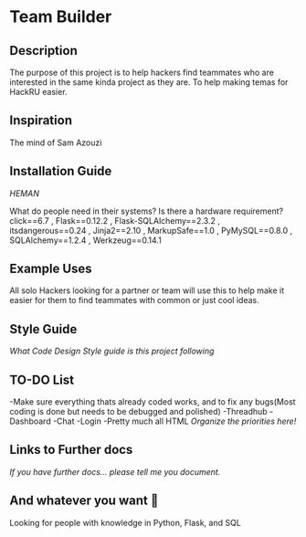 # Team Builder

## Description
The purpose of this project is to help hackers find teammates who are interested in the same kinda project as they are. To help making temas for HackRU easier.
## Inspiration
The mind of Sam Azouzi
## Installation Guide
*HEMAN*

What do people need in their systems? Is there a hardware requirement?
click==6.7
, Flask==0.12.2 
, Flask-SQLAlchemy==2.3.2
, itsdangerous==0.24
, Jinja2==2.10
, MarkupSafe==1.0
, PyMySQL==0.8.0
, SQLAlchemy==1.2.4
, Werkzeug==0.14.1
## Example Uses
All solo Hackers looking for a partner or team will use this to help make it easier for them to find teammates with common or just cool ideas.


## Style Guide

*What Code Design Style guide is this project following*


## TO-DO List
-Make sure everything thats already coded works, and to fix any bugs(Most coding is done but needs to be debugged and polished)
-Threadhub
-Dashboard
-Chat
-Login
-Pretty much all HTML
*Organize the priorities here!*

## Links to Further docs

*If you have further docs... please tell me you document.*

## And whatever you want :tada:
Looking for people with knowledge in Python, Flask, and SQL

